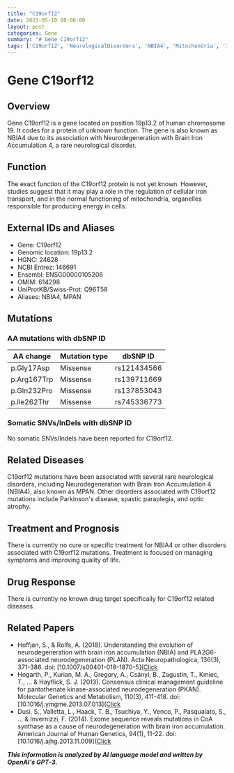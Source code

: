 ```yaml
---
title: "C19orf12"
date: 2023-05-10 00:00:00
layout: post
categories: Gene
summary: "# Gene C19orf12"
tags: ['C19orf12', 'NeurologicalDisorders', 'NBIA4', 'Mitochondria', 'IronTransport', 'MissenseMutations', 'TreatmentOptions', 'DrugTargets']
---
```


# Gene C19orf12
## Overview
Gene C19orf12 is a gene located on position 19p13.2 of human chromosome 19. It codes for a protein of unknown function. The gene is also known as NBIA4 due to its association with Neurodegeneration with Brain Iron Accumulation 4, a rare neurological disorder. 

## Function
The exact function of the C19orf12 protein is not yet known. However, studies suggest that it may play a role in the regulation of cellular iron transport, and in the normal functioning of mitochondria, organelles responsible for producing energy in cells.

## External IDs and Aliases
- Gene: C19orf12
- Genomic location: 19p13.2
- HGNC: 24628
- NCBI Entrez: 146691
- Ensembl: ENSG00000105206
- OMIM: 614298
- UniProtKB/Swiss-Prot: Q96T58
- Aliases: NBIA4, MPAN

## Mutations
### AA mutations with dbSNP ID
|AA change|Mutation type|dbSNP ID|
|---------|-------------|--------|
|p.Gly17Asp|Missense|rs121434566|
|p.Arg167Trp|Missense|rs139711669|
|p.Gln232Pro|Missense|rs137853043|
|p.Ile262Thr|Missense|rs745336773|

### Somatic SNVs/InDels with dbSNP ID
No somatic SNVs/Indels have been reported for C19orf12.

## Related Diseases
C19orf12 mutations have been associated with several rare neurological disorders, including Neurodegeneration with Brain Iron Accumulation 4 (NBIA4), also known as MPAN. Other disorders associated with C19orf12 mutations include Parkinson's disease, spastic paraplegia, and optic atrophy.

## Treatment and Prognosis
There is currently no cure or specific treatment for NBIA4 or other disorders associated with C19orf12 mutations. Treatment is focused on managing symptoms and improving quality of life.
## Drug Response
There is currently no known drug target specifically for C19orf12 related diseases.

## Related Papers 
- Hoffjan, S., & Rolfs, A. (2018). Understanding the evolution of neurodegeneration with brain iron accumulation (NBIA) and PLA2G6-associated neurodegeneration (PLAN). Acta Neuropathologica, 136(3), 371-386. doi: [10.1007/s00401-018-1870-5]([Click](https://doi.org/10.1007/s00401-018-1870-5)
- Hogarth, P., Kurian, M. A., Gregory, A., Csányi, B., Zagustin, T., Kmiec, T., ... & Hayflick, S. J. (2013). Consensus clinical management guideline for pantothenate kinase-associated neurodegeneration (PKAN). Molecular Genetics and Metabolism, 110(3), 411-418. doi: [10.1016/j.ymgme.2013.07.013]([Click](https://doi.org/10.1016/j.ymgme.2013.07.013)
- Dusi, S., Valletta, L., Haack, T. B., Tsuchiya, Y., Venco, P., Pasqualato, S., ... & Invernizzi, F. (2014). Exome sequence reveals mutations in CoA synthase as a cause of neurodegeneration with brain iron accumulation. American Journal of Human Genetics, 94(1), 11-22. doi: [10.1016/j.ajhg.2013.11.009]([Click](https://doi.org/10.1016/j.ajhg.2013.11.009)

**_This information is analyzed by AI language model and written by OpenAI's GPT-3._**